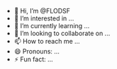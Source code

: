 - 👋 Hi, I’m @FLODSF
- 👀 I’m interested in ...
- 🌱 I’m currently learning ...
- 💞️ I’m looking to collaborate on ...
- 📫 How to reach me ...
- 😄 Pronouns: ...
- ⚡ Fun fact: ...

<!---
FLODSF/FLODSF is a ✨ special ✨ repository because its `README.md` (this file) appears on your GitHub profile.
You can click the Preview link to take a look at your changes.
--->
